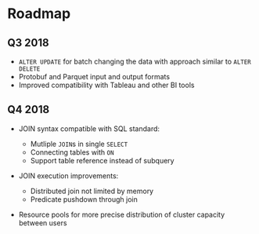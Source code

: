 # Roadmap

## Q3 2018

- `ALTER UPDATE` for batch changing the data with approach similar to `ALTER DELETE`
- Protobuf and Parquet input and output formats
- Improved compatibility with Tableau and other BI tools

## Q4 2018

- JOIN syntax compatible with SQL standard:
  - Mutliple `JOIN`s in single `SELECT`
  - Connecting tables with `ON`
  - Support table reference instead of subquery

- JOIN execution improvements:
  - Distributed join not limited by memory
  - Predicate pushdown through join

- Resource pools for more precise distribution of cluster capacity between users
